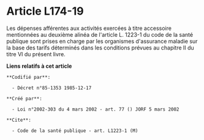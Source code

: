# Article L174-19

Les dépenses afférentes aux activités exercées à titre accessoire mentionnées au deuxième alinéa de l'article L. 1223-1 du
code de la santé publique sont prises en charge par les organismes d'assurance maladie sur la base des tarifs déterminés dans
les conditions prévues au chapitre II du titre VI du présent livre.

**Liens relatifs à cet article**

	**Codifié par**:

	  - Décret n°85-1353 1985-12-17

	**Créé par**:

	  - Loi n°2002-303 du 4 mars 2002 - art. 77 () JORF 5 mars 2002

	**Cite**:

	  - Code de la santé publique - art. L1223-1 (M)
